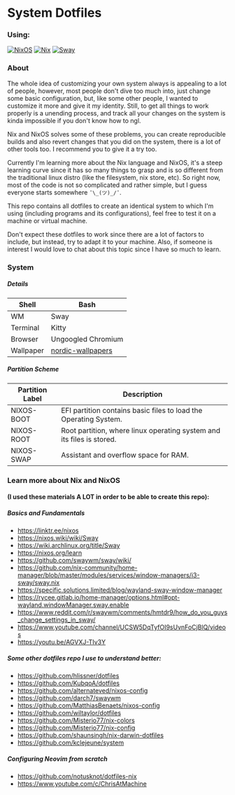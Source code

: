 # System Dotfiles

### Using:
[![NixOS](https://img.shields.io/badge/os-nixos-blue)](https://nixos.org/)
[![Nix](https://img.shields.io/badge/lang-nix-purple)](https://builtwithnix.org/)
[![Sway](https://img.shields.io/badge/wm-sway-green)](https://swaywm.org/) 

### About

The whole idea of customizing your own system always is appealing to a lot of people, however, most people don't dive too much into, just change some basic configuration, but, like some other people, I wanted to customize it more and give it my identity.
Still, to get all things to work properly is a unending process, and track all your changes on the system is kinda impossible if you don't know how to ngl.

Nix and NixOS solves some of these problems, you can create reproducible builds and also revert changes that you did on the system, there is a lot of other tools too. I recommend you to give it a try too.

Currently I'm learning more about the Nix language and NixOS, it's a steep learning curve since it has so many things to grasp and is so different from the traditional linux distro (like the filesystem, nix store, etc). So right now, most of the code is not so complicated and rather simple, but I guess everyone starts somewhere `¯\_(ツ)_/¯`.

This repo contains all dotfiles to create an identical system to which I'm using (including programs and its configurations), feel free to test it on a machine or virtual machine.

Don't expect these dotfiles to work since there are a lot of factors to include, but instead, try to adapt it to your machine.
Also, if someone is interest I would love to chat about this topic since I have so much to learn.

### System
##### Details

| Shell | Bash |
|---|---|
| WM | Sway |
| Terminal | Kitty |
| Browser | Ungoogled Chromium |
| Wallpaper | [nordic-wallpapers](https://github.com/linuxdotexe/nordic-wallpapers) |

##### Partition Scheme
| Partition Label | Description |
|---|---|
| NIXOS-BOOT | EFI partition contains basic files to load the Operating System. |
| NIXOS-ROOT | Root partition, where linux operating system and its files is stored. |
| NIXOS-SWAP | Assistant and overflow space for RAM. |

### Learn more about Nix and NixOS
#### (I used these materials A LOT in order to be able to create this repo):
##### Basics and Fundamentals
- https://linktr.ee/nixos
- https://nixos.wiki/wiki/Sway
- https://wiki.archlinux.org/title/Sway
- https://nixos.org/learn
- https://github.com/swaywm/sway/wiki/
- https://github.com/nix-community/home-manager/blob/master/modules/services/window-managers/i3-sway/sway.nix
- https://specific.solutions.limited/blog/wayland-sway-window-manager
- https://rycee.gitlab.io/home-manager/options.html#opt-wayland.windowManager.sway.enable
- https://www.reddit.com/r/swaywm/comments/hmtdr9/how_do_you_guys_change_settings_in_sway/
- https://www.youtube.com/channel/UCSW5DqTyfOI9sUvnFoCjBlQ/videos
- https://youtu.be/AGVXJ-TIv3Y

##### Some other dotfiles repo I use to understand better:
- https://github.com/hlissner/dotfiles
- https://github.com/KubqoA/dotfiles
- https://github.com/alternateved/nixos-config
- https://github.com/darch7/swaywm
- https://github.com/MatthiasBenaets/nixos-config
- https://github.com/wiltaylor/dotfiles
- https://github.com/Misterio77/nix-colors
- https://github.com/Misterio77/nix-config
- https://github.com/shaunsingh/nix-darwin-dotfiles
- https://github.com/kclejeune/system

##### Configuring Neovim from scratch
- https://github.com/notusknot/dotfiles-nix
- https://www.youtube.com/c/ChrisAtMachine

